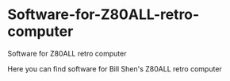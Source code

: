 # Software-for-Z80ALL-retro-computer
Software for Z80ALL retro computer

Here you can find software for Bill Shen's Z80ALL retro computer
